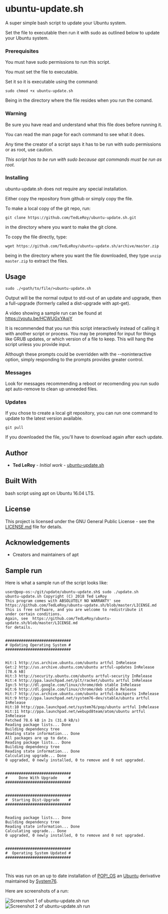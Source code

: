 # ubuntu-update.sh

A super simple bash script to update your Ubuntu system.

Set the file to executable then run it with sudo as 
outlined below to update your Ubuntu system.

### Prerequisites

You must have sudo permissions to run this script.

You must set the file to executable.

Set it so it is executable using the command:

```
sudo chmod +x ubuntu-update.sh
```

Being in the directory where the file resides when you run the comand.

### Warning

Be sure you have read and understand what this file does before running it.

You can read the man page for each command to see what it does.

Any time the creator of a script says it has to be run with sudo permissions or as root, use caution.

*This script has to be run with sudo because apt commands must be run as root.*

### Installing

ubuntu-update.sh does not require any special installation.

Either copy the repository from github or simply copy the file.

To make a local copy of the git repo, run:

```
git clone https://github.com/TedLeRoy/ubuntu-update.sh.git
```

in the directory where you want to make the git clone.

To copy the file directly, type:

```
wget https://github.com/TedLeRoy/ubuntu-update.sh/archive/master.zip
```

being in the directory where you want the file downloaded, they type `unzip master.zip` to extract the files.

## Usage 

```
sudo ./<path/to/file/>ubuntu-update.sh
```

Output will be the normal output to std-out of an update and upgrade, then a full-upgrade (formerly called a dist-upgrade with apt-get).

A video showing a sample run can be found at https://youtu.be/HCWUGxYAqjY

It is recommended that you run this script interactively instead of calling it with another script or process. You may be prompted for input for things like GRUB updates, or which version of a file to keep. This will hang the script unless you provide input.

Although these prompts could be overridden with the --noninteractive option, simply responding to the prompts provides greater control.

### Messages

Look for messages recommending a reboot or recomending you run sudo apt auto-remove to clean up unneeded files.

### Updates

If you chose to create a local git repository, you can run one command to update to the latest version available.

```
git pull
```

If you downloaded the file, you'll have to download again after each update.

## Author

* **Ted LeRoy** - *Initial work* - [ubuntu-update.sh](https://github.com/TedLeRoy/ubuntu-update.sh)

## Built With

bash script using apt on Ubuntu 16.04 LTS.

## License

This project is licensed under the GNU General Public License - see the [LICENSE.md](LICENSE.md) file for details.

## Acknowledgements

* Creators and maintainers of apt

## Sample run

Here is what a sample run of the script looks like:

```
user@pop-os:~/git/update/ubuntu-update.sh$ sudo ./update.sh
ubuntu-update.sh Copyright (C) 2018 Ted LeRoy
This program comes with ABSOLUTELY NO WARRANTY' see
https://github.com/TedLeRoy/ubuntu-update.sh/blob/master/LICENSE.md
This is free software, and you are welcome to redistribute it
under certain conditions.
Again, see  https://github.com/TedLeRoy/ubuntu-update.sh/blob/master/LICENSE.md
for details.


#############################
# Updating Operating System #
#############################


Hit:1 http://us.archive.ubuntu.com/ubuntu artful InRelease
Get:2 http://us.archive.ubuntu.com/ubuntu artful-updates InRelease [78.6 kB]
Hit:3 http://security.ubuntu.com/ubuntu artful-security InRelease
Hit:4 http://ppa.launchpad.net/plt/racket/ubuntu artful InRelease
Ign:5 http://dl.google.com/linux/chrome/deb stable InRelease
Hit:6 http://dl.google.com/linux/chrome/deb stable Release
Hit:7 http://us.archive.ubuntu.com/ubuntu artful-backports InRelease
Hit:9 http://ppa.launchpad.net/system76-dev/stable/ubuntu artful InRelease
Hit:10 http://ppa.launchpad.net/system76/pop/ubuntu artful InRelease
Hit:11 http://ppa.launchpad.net/webupd8team/atom/ubuntu artful InRelease
Fetched 78.6 kB in 2s (31.0 kB/s)
Reading package lists... Done
Building dependency tree
Reading state information... Done
All packages are up to date.
Reading package lists... Done
Building dependency tree
Reading state information... Done
Calculating upgrade... Done
0 upgraded, 0 newly installed, 0 to remove and 0 not upgraded.


#############################
#     Done With Upgrade     #
#############################


#############################
#  Starting Dist-Upgrade    #
#############################


Reading package lists... Done
Building dependency tree
Reading state information... Done
Calculating upgrade... Done
0 upgraded, 0 newly installed, 0 to remove and 0 not upgraded.


#############################
#  Operating System Updated #
#############################



```

This was run on an up to date installation of [POP!_OS](https://system76.com/pop) an [Ubuntu](https://www.ubuntu.com/desktop) derivative maintained by [System76](https://system76.com/).

Here are screenshots of a run:

![Screenshot 1 of ubuntu-update.sh run](https://image.ibb.co/iGWqCn/ubuntu_update_sh_run_1.png)
![Screenshot 2 of ubuntu-update.sh run](https://image.ibb.co/hhOgJS/ubuntu_update_sh_run_2.png)
